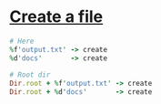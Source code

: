 [1]: http://rosettacode.org/wiki/Create_a_file

# [Create a file][1]

```ruby
# Here
%f'output.txt' -> create
%d'docs'       -> create
 
# Root dir
Dir.root + %f'output.txt' -> create
Dir.root + %d'docs'       -> create
```
